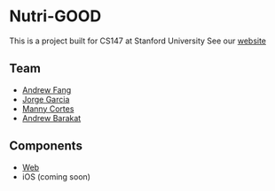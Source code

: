Nutri-GOOD
==========
This is a project built for CS147 at Stanford University
See our [website](http://web.stanford.edu/class/cs147/projects/health/nutri-good/)

Team
----------
* [Andrew Fang](http://www.andrewbfang.com)
* [Jorge Garcia](https://www.linkedin.com/pub/jorge-garcia-mesa/108/b57/9a0)
* [Manny Cortes](https://www.linkedin.com/pub/emanuel-cortes/92/a25/7aa)
* [Andrew Barakat](https://www.linkedin.com/in/andrewbarakat)

Components
------------
* [Web](http://web.stanford.edu/class/cs147/projects/health/nutri-good/)
* iOS (coming soon)
